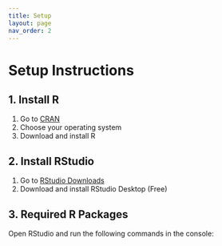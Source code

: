 ```yaml
---
title: Setup
layout: page
nav_order: 2
---
```


# Setup Instructions

## 1. Install R

1. Go to [CRAN](https://cran.r-project.org/)
2. Choose your operating system
3. Download and install R

## 2. Install RStudio

1. Go to [RStudio Downloads](https://posit.co/download/rstudio-desktop/)
2. Download and install RStudio Desktop (Free)

## 3. Required R Packages

Open RStudio and run the following commands in the console:
